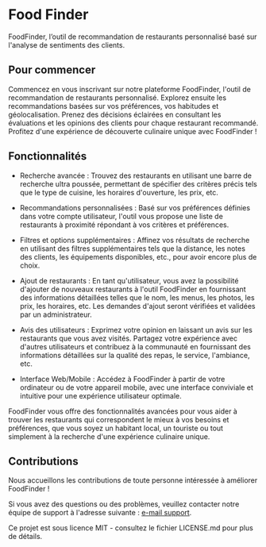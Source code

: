 # Food Finder

FoodFinder, l’outil de recommandation de restaurants personnalisé basé sur l'analyse de sentiments des clients.

## Pour commencer

Commencez en vous inscrivant sur notre plateforme FoodFinder, l'outil de recommandation de restaurants personnalisé. Explorez ensuite les recommandations basées sur vos préférences, vos habitudes et géolocalisation. Prenez des décisions éclairées en consultant les évaluations et les opinions des clients pour chaque restaurant recommandé. Profitez d'une expérience de découverte culinaire unique avec FoodFinder !

## Fonctionnalités 

- Recherche avancée : Trouvez des restaurants en utilisant une barre de recherche ultra poussée, permettant de spécifier des critères précis tels que le type de cuisine, les horaires d'ouverture, les prix, etc.

- Recommandations personnalisées : Basé sur vos préférences définies dans votre compte utilisateur, l'outil vous propose une liste de restaurants à proximité répondant à vos critères et préférences.

- Filtres et options supplémentaires : Affinez vos résultats de recherche en utilisant des filtres supplémentaires tels que la distance, les notes des clients, les équipements disponibles, etc., pour avoir encore plus de choix.

- Ajout de restaurants : En tant qu'utilisateur, vous avez la possibilité d'ajouter de nouveaux restaurants à l'outil FoodFinder en fournissant des informations détaillées telles que le nom, les menus, les photos, les prix, les horaires, etc. Les demandes d'ajout seront vérifiées et validées par un administrateur.

- Avis des utilisateurs : Exprimez votre opinion en laissant un avis sur les restaurants que vous avez visités. Partagez votre expérience avec d'autres utilisateurs et contribuez à la communauté en fournissant des informations détaillées sur la qualité des repas, le service, l'ambiance, etc.

- Interface Web/Mobile : Accédez à FoodFinder à partir de votre ordinateur ou de votre appareil mobile, avec une interface conviviale et intuitive pour une expérience utilisateur optimale.

FoodFinder vous offre des fonctionnalités avancées pour vous aider à trouver les restaurants qui correspondent le mieux à vos besoins et préférences, que vous soyez un habitant local, un touriste ou tout simplement à la recherche d'une expérience culinaire unique.

## Contributions 

Nous accueillons les contributions de toute personne intéressée à améliorer FoodFinder ! 

Si vous avez des questions ou des problèmes, veuillez contacter notre équipe de support à l'adresse suivante : [e-mail support](mailto:foodfinderesgi@gmail.com?subject=[GitHub]%20Help%20Me).

Ce projet est sous licence MIT - consultez le fichier LICENSE.md pour plus de détails.
